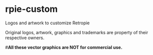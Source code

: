 # rpie-custom
Logos and artwork to customize Retropie

Original logos, artwork, graphics and trademarks are property of their respective owners.

#**All these vector graphics are NOT for commercial use.**
